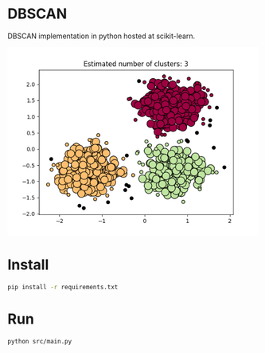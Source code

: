 # DBSCAN

DBSCAN implementation in python hosted at scikit-learn.

![alt text](images/dbscan-example.png "DBSCAN Example")

# Install

```bash
pip install -r requirements.txt
```


# Run 
```bash
python src/main.py
``` 